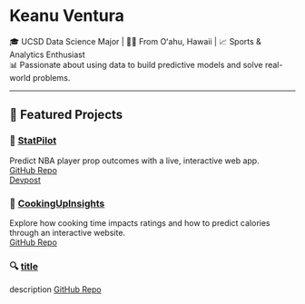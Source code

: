 # Keanu Ventura

🎓 UCSD Data Science Major | 🏄‍♂️ From Oʻahu, Hawaii | 📈 Sports & Analytics Enthusiast  
📊 Passionate about using data to build predictive models and solve real-world problems.

---

## 📂 Featured Projects

### 🏀 [StatPilot](https://statpilot.example.com)  
Predict NBA player prop outcomes with a live, interactive web app.  
[GitHub Repo](https://github.com/KeanuVentura/statpilot)  
[Devpost](https://devpost.com/KeanuVentura)

### 🍳 [CookingUpInsights](https://keanuventura.github.io/RecipeDataProject/)  
Explore how cooking time impacts ratings and how to predict calories through an interactive website.  
[GitHub Repo](https://github.com/KeanuVentura/RecipeDataProject)

### 🔍 [title](link)
description
[GitHub Repo](repo)
